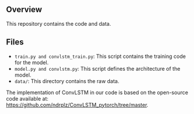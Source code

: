 ## Overview
This repository contains the code and data.

## Files
- `train.py and convlstm_train.py`: This script contains the training code for the model.
- `model.py and convlstm.py`: This script defines the architecture of the model.
- `data/`: This directory contains the raw data.

The implementation of ConvLSTM in our code is based on the open-source code available at:
https://github.com/ndrplz/ConvLSTM_pytorch/tree/master.
